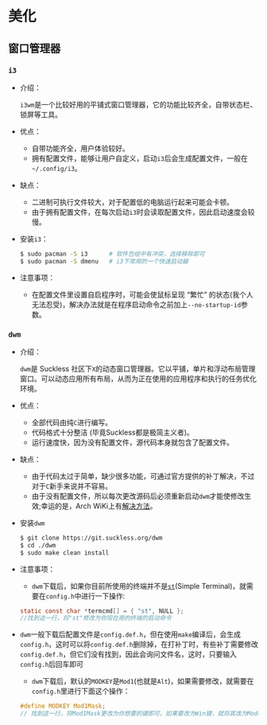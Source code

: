 # 美化

## 窗口管理器

### `i3`

- 介绍：

  `i3wm`是一个比较好用的平铺式窗口管理器，它的功能比较齐全，自带状态栏、锁屏等工具。

- 优点：

  - 自带功能齐全，用户体验较好。
  - 拥有配置文件，能够让用户自定义，启动`i3`后会生成配置文件，一般在`~/.config/i3`。

- 缺点：

  - 二进制可执行文件较大，对于配置低的电脑运行起来可能会卡顿。
  - 由于拥有配置文件，在每次启动`i3`时会读取配置文件，因此启动速度会较慢。


- 安装`i3`：

  ```bash
  $ sudo pacman -S i3      # 软件包组中有冲突，选择移除即可
  $ sudo pacman -S dmenu   # i3下常用的一个快速启动器
  ```

- 注意事项：

  - 在配置文件里设置自启程序时，可能会使鼠标呈现 “繁忙” 的状态(我个人无法忍受)，解决办法就是在程序启动命令之前加上`--no-startup-id`参数。

### `dwm`

- 介绍：

  `dwm`是 Suckless 社区下`X`的动态窗口管理器。它以平铺，单片和浮动布局管理窗口。可以动态应用所有布局，从而为正在使用的应用程序和执行的任务优化环境。

- 优点：

  - 全部代码由纯`C`进行编写。
  - 代码格式十分整洁 (毕竟Suckless都是极简主义者)。
  - 运行速度快，因为没有配置文件，源代码本身就包含了配置文件。

- 缺点：

  - 由于代码太过于简单，缺少很多功能，可通过官方提供的补丁解决，不过对于`C`新手来说并不容易。
  - 由于没有配置文件，所以每次更改源码后必须重新启动`dwm`才能使修改生效;幸运的是，Arch WiKi上有[解决方法](https://wiki.archlinux.org/index.php/Dwm)。

- 安装`dwm`

  ```bash
  $ git clone https://git.suckless.org/dwm
  $ cd ./dwm
  $ sudo make clean install
  ```
- 注意事项：
  - `dwm`下载后，如果你目前所使用的终端并不是[`st`](https://st.suckless.org/)(Simple Terminal)，就需要在`config.h`中进行一下操作:
  ```c
  static const char *termcmd[] = { "st", NULL }; 
  //找到这一行，将"st"修改为你现在用的终端的启动命令
  ```
  
- `dwm`一般下载后配置文件是`config.def.h`，但在使用`make`编译后，会生成   `config.h`，这时可以将`config.def.h`删除掉，在打补丁时，有些补丁需要修改`config.def.h`，但它们没有找到，因此会询问文件名，这时，只要输入`config.h`后回车即可
  
  - `dwm`下载后，默认的`MODKEY`是`Mod1`(也就是`Alt`)，如果需要修改，就需要在`config.h`里进行下面这个操作：
  ```c
  #define MODKEY Mod1Mask; 
  // 找到这一行，将Mod1Mask更改为你想要的键即可。如果要改为Win键，就将其改为Mod4Mask
  ```